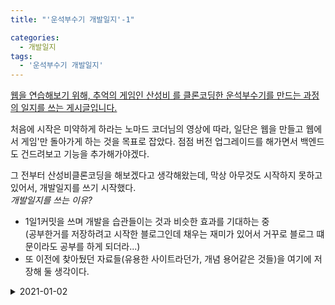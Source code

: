 ```yaml
---
title: "'운석부수기 개발일지'-1"

categories:
  - 개발일지
tags:
  - '운석부수기 개발일지'
---
```


<u>웹을 연습해보기 위해, 추억의 게임인 [산성비](https://rain.malangmalang.com) 를 클론코딩한 운석부수기를 만드는 과정의 일지를 쓰는 게시글입니다.</u>

처음에 시작은 미약하게 하라는 노마드 코더님의 영상에 따라, 일단은 웹을 만들고 웹에서 게임'만
돌아가게 하는 것을 목표로 잡았다. 점점 버전 업그레이드를 해가면서 백엔드도 건드려보고 기능을 추가해가야겠다.

그 전부터 산성비클론코딩을 해보겠다고 생각해왔는데, 막상 아무것도 시작하지 못하고 있어서, 개발일지를 쓰기 시작했다.  
_개발일지를 쓰는 이유?_
- 1일1커밋을 쓰며 개발을 습관들이는 것과 비슷한 효과를 기대하는 중  
  (공부한거를 저장하려고 시작한 블로그인데 채우는 재미가 있어서 거꾸로 블로그 떄문이라도 공부를 하게 되더라...)
- 또 이전에 찾아뒀던 자료들(유용한 사이트라던가, 개념 용어같은 것들)을 여기에 저장해 둘 생각이다. 

<details>
<summary>2021-01-02</summary>
<div markdown = 1>

__엔트리 저작권 가이드__  
초등학생에게 과외하는 엔트리의 오브젝트들이 귀엽고 내가 만들려는 산성비 게임과 잘 어울릴 것 같아서 [엔트리 저작권 가이드](https://www.playentry.org/data/%EC%97%94%ED%8A%B8%EB%A6%AC_%EC%A0%80%EC%9E%91%EA%B6%8C%EA%B0%80%EC%9D%B4%EB%93%9C_v5.0_190806.pdf)를 찾아보았고, 그 중에서 오브젝트와 관련한 저작권 가이드를 찾을 수 있었다.

__투명 배경의 이미지 파일을 만들기 위한 사이트를 찾았다:__  
[https://www.remove.bg/](https://www.remove.bg/)  
자동으로 이미지 파일의 배경을 날려준다

__HTML과 CSS에 익숙하지 않은 나를 위한 사이트__  
- [http://webberstudy.com/html-css](http://webberstudy.com/html-css)
- [https://www.inflearn.com/course/html-css-강좌](https://www.inflearn.com/course/html-css-%EA%B0%95%EC%A2%8C)

__운석부수기 컨셉에 어울리는 이미지파일만 찾느라 시간만 허비하는 것 같아, 구현부터 해야겠다는 생각을 함__
1. 애국가 텍스트 파일로 따놓기
2. html/css/javascript로 6단계 속도조절 만들고, 단어 통쨰로 떨어지게 하기 + 일정선 넘으면 사라지게 하기

3. 화면안에 있는 것들을 효율적으로 처리할 수 있도록 자료구조 만들기
4. 입력을 받으면 사라지게 할 수 있도록 한다.